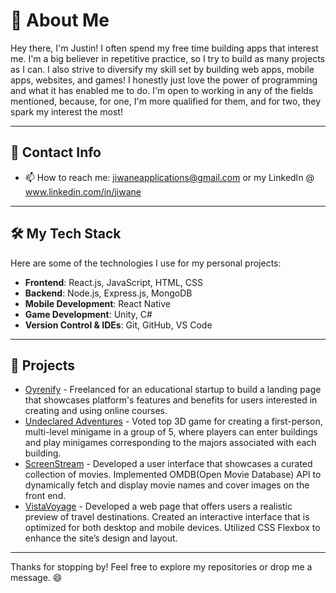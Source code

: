 # 🌟 About Me

Hey there, I'm Justin! I often spend my free time building apps that interest me. I'm a big believer in repetitive practice, so I try to build as many projects as I can. I also strive to diversify my skill set by building web apps, mobile apps, websites, and games! I honestly just love the power of programming and what it has enabled me to do. I'm open to working in any of the fields mentioned, because, for one, I'm more qualified for them, and for two, they spark my interest the most!

---

## 🌟 Contact Info

- 📫 How to reach me: jiwaneapplications@gmail.com or my LinkedIn @ www.linkedin.com/in/jiwane

---

## 🛠️ My Tech Stack

Here are some of the technologies I use for my personal projects:

- **Frontend**: React.js, JavaScript, HTML, CSS
- **Backend**: Node.js, Express.js, MongoDB
- **Mobile Development**: React Native
- **Game Development**: Unity, C#
- **Version Control & IDEs**: Git, GitHub, VS Code
  
---

## 💼 Projects 

- [Oyrenify](https://oyrenify.org/) - Freelanced for an educational startup to build a landing page that showcases platform's features and benefits for users interested in creating and using online courses.
- [Undeclared Adventures](https://github.com/ijustin125i/UndeclaredAdventures) - Voted top 3D game for creating a first-person, multi-level minigame in a group of 5, where players can enter buildings and play minigames corresponding to the majors associated with each building.
- [ScreenStream](https://github.com/ijustin125i/ScreenStream.git) - Developed a user interface that showcases a curated collection of movies. Implemented OMDB(Open Movie Database) API to dynamically fetch and display movie names and cover images on the front end.
- [VistaVoyage](https://github.com/ijustin125i/VistaVoyage.git) - Developed a web page that offers users a realistic preview of travel destinations. Created an interactive interface that is optimized for both desktop and mobile devices. Utilized CSS Flexbox to enhance the site’s design and layout.

---

Thanks for stopping by! Feel free to explore my repositories or drop me a message. 😄

